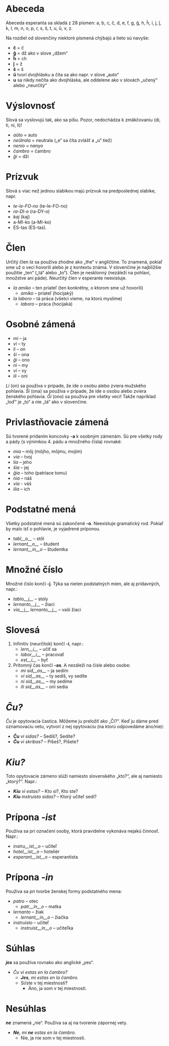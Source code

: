 # Abeceda

Abeceda esperanta sa skladá z 28 písmen: a, b, c, ĉ, d, e, f, g, ĝ, h, ĥ, i, j, ĵ, k, l, m, n, o, p, r, s, ŝ, t, u, ŭ, v, z.

Na rozdiel od slovenčiny niektoré písmená chýbajú a tieto sú navyše:

- __ĉ__ = č
- __ĝ__ = dž ako v slove „džem“
- __ĥ__ = ch
- __ĵ__ = ž 
- __ŝ__ = š
- __ŭ__ tvorí dvojhlásku a číta sa ako napr. v slove „auto“ 
- __u__ sa nikdy nečíta ako dvojhláska, ale oddelene ako v slovách „učený“ alebo „neurčitý“


# Výslovnosť

Slová sa vyslovujú tak, ako sa píšu.
Pozor, nedochádza k zmäkčovaniu (di, ti, ni, li)! 

- *aŭto* = auto
- *neŭtrala* = neutrala („e“ sa číta zvlášť a „u“ tiež)
- *nenio* = nenyo
- *ĉambro* = čambro
- *ĝi* = dži

# Prízvuk

Slová s viac než jednou slabikou majú prízvuk na predposlednej slabike, napr.

- *te-le-FO-no* (te-le-FO-no)
- *ra-DI-o* (ra-DY-o)
- *kaj* (kaj)
- a-MI-ko (a-MI-ko)
- ES-tas (ES-tas).

# Člen

Určitý člen *la* sa používa zhodne ako „the“ v angličtine. To znamená, pokiaľ sme už o veci hovorili alebo je z kontextu známa. V slovenčine je najbližšie použitie „ten“ („tá“ alebo „to“). Člen je nesklonný (nezáleží na pohlaví, množstve ani páde). Neurčitý člen v esperante neexistuje.

- *la amiko* – ten priateľ (ten konkrétny, o ktorom sme už hovorili)
  - *amiko* – priateľ (hocijaký)
- *la laboro* – tá práca (všetci vieme, na ktorú myslíme)
  - *laboro* – práca (hocijaká)

# Osobné zámená

- *mi* – ja
- *vi* – ty
- *li* – on
- *ŝi* – ona
- *ĝi* – ono
- *ni* – my
- *vi* – vy
- *ili* – oni

*Li* (on) sa používa v prípade, že ide o osobu alebo zviera mužského pohlavia.
*Ŝi* (ona) sa používa v prípade, že ide o osobu alebo zviera ženského pohlavia.
*Ĝi* (ono) sa používa pre všetky veci! Takže napríklad „loď“ je „to“ a nie „tá“ ako v slovenčine.

# Privlastňovacie zámená

Sú tvorené pridaním koncovky __-a__ k osobným zámenám. Sú pre všetky rody a pády (s výnimkou 4. pádu a množného čísla) rovnaké:

- *mia* – môj (môjho, môjmu, mojím)
- *via* – tvoj
- *lia* – jeho
- *ŝia* – jej
- *ĝia* – toho (patriace tomu)
- *nia* – náš
- *via* - váš
- *ilia* – ich

# Podstatné mená

Všetky podstatné mená sú zakončené __-o__. Neexistuje gramatický rod. Pokiaľ by malo ísť o pohlavie, je vyjadrené príponou.

- *tabl__o__* – stôl
- *lernant__o__* – študent
- *lernant__in__o* – študentka

# Množné číslo

Množné číslo končí __-j__. Týka sa nielen podstatných mien, ale aj prídavných, napr.:

- *tablo__j__* – stoly
- *lernanto__j__* – žiaci
- *via__j__ lernanto__j__* – vaši žiaci

# Slovesá

1. Infinitív (neurčitok) končí __-i__, napr.:
   - *lern__i__* – učiť sa 
   - *labor__i__* – pracovať
   - *est__i__* – byť
2. Prítomný čas končí __-as__. A nezáleží na čísle alebo osobe:
   - *mi sid__as__* – ja sedím
   - *vi sid__as__* – ty sedíš, vy sedíte
   - *ni sid__as__* – my sedíme
   - *ili sid__as__* – oni sedia

# *Ĉu?*

*Ĉu* je opytovacia častica. Môžeme ju preložiť ako „Či?“. Keď ju dáme pred oznamovaciu vetu, vytvorí z nej opytovaciu (na ktorú odpovedáme áno/nie):

- *__Ĉu__ vi sidas?* – Sedíš?, Sedíte?
- *__Ĉu__ vi skribas?* – Píšeš?, Píšete?

# *Kiu?*

Toto opytovacie zámeno slúži namiesto slovenského „kto?“, ale aj namiesto „ktorý?“. Napr.:

- *__Kiu__ vi estas?* – Kto si?, Kto ste?
- *__Kiu__ instruisto sidas?* – Ktorý učiteľ sedí?


# Prípona *-ist*

Používa sa pri označení osoby, ktorá pravidelne vykonáva nejakú činnosť. Napr.:

- *instru__ist__o* – učiteľ
- *hotel__ist__o* – hoteliér
- *esperant__ist__o* – esperantista


# Prípona *-in*

Používa sa pri tvorbe ženskej formy podstatného mena:

- *patro* – otec
    - *patr__in__o* – matka
- *lernanto* – žiak
    - *lernant__in__o* – žiačka
- *instruisto* – učiteľ
    - *instruist__in__o* – učiteľka

# Súhlas

*__jes__* sa používa rovnako ako anglické „yes“.

- *Ĉu vi estas en la ĉambro?* 
  - *__Jes__, mi estas en la ĉambro.* 
  - Si/ste v tej miestnosti?
    - Áno, ja som v tej miestnosti.

# Nesúhlas

*__ne__* znamená „nie“. Používa sa aj na tvorenie zápornej vety.

- *__Ne__, mi __ne__ estas en la ĉambro.* 
  - Nie, ja nie som v tej miestnosti. 
